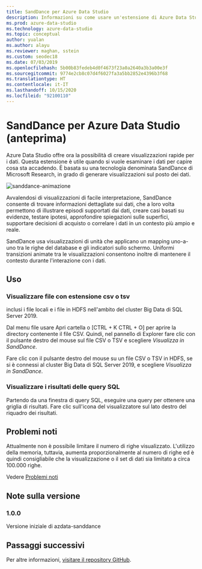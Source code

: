 ```yaml
---
title: SandDance per Azure Data Studio
description: Informazioni su come usare un'estensione di Azure Data Studio per creare rapidamente visualizzazioni dei dati, ovvero visualizzazioni che forniscono informazioni dettagliate.
ms.prod: azure-data-studio
ms.technology: azure-data-studio
ms.topic: conceptual
author: yualan
ms.author: alayu
ms.reviewer: maghan, sstein
ms.custom: seodec18
ms.date: 07/03/2019
ms.openlocfilehash: 5b00b83fedeb4d0f4673f23a0a2640a3b3a00e3f
ms.sourcegitcommit: 9774e2cb8c07d4f6027fa3a5bb2852e4396b3f68
ms.translationtype: HT
ms.contentlocale: it-IT
ms.lasthandoff: 10/15/2020
ms.locfileid: "92100110"
---
```

# <a name="sanddance-for-azure-data-studio-preview"></a>SandDance per Azure Data Studio (anteprima)

Azure Data Studio offre ora la possibilità di creare visualizzazioni rapide per i dati. Questa estensione è utile quando si vuole esaminare i dati per capire cosa sta accadendo. È basata su una tecnologia denominata SandDance di Microsoft Research, in grado di generare visualizzazioni sul posto dei dati.

![sanddance-animazione](https://user-images.githubusercontent.com/11507384/54236654-52d42800-44d1-11e9-859e-6c5d297a46d2.gif)

Avvalendosi di visualizzazioni di facile interpretazione, SandDance consente di trovare informazioni dettagliate sui dati, che a loro volta permettono di illustrare episodi supportati dai dati, creare casi basati su evidenze, testare ipotesi, approfondire spiegazioni sulle superfici, supportare decisioni di acquisto o correlare i dati in un contesto più ampio e reale.

SandDance usa visualizzazioni di unità che applicano un mapping uno-a-uno tra le righe del database e gli indicatori sullo schermo.
Uniformi transizioni animate tra le visualizzazioni consentono inoltre di mantenere il contesto durante l'interazione con i dati.

## <a name="usage"></a>Uso

### <a name="view-csv-or-tsv-files"></a>Visualizzare file con estensione csv o tsv
inclusi i file locali e i file in HDFS nell'ambito del cluster Big Data di SQL Server 2019.
 
Dal menu file usare Apri cartella o [CTRL + K CTRL + O] per aprire la directory contenente il file CSV.  Quindi, nel pannello di Explorer fare clic con il pulsante destro del mouse sul file CSV o TSV e scegliere *Visualizza in SandDance*.

Fare clic con il pulsante destro del mouse su un file CSV o TSV in HDFS, se si è connessi al cluster Big Data di SQL Server 2019, e scegliere *Visualizza in SandDance*.

### <a name="view-sql-query-results"></a>Visualizzare i risultati delle query SQL

Partendo da una finestra di query SQL, eseguire una query per ottenere una griglia di risultati. Fare clic sull'icona del visualizzatore sul lato destro del riquadro dei risultati.

## <a name="known-issues"></a>Problemi noti

Attualmente non è possibile limitare il numero di righe visualizzato. L'utilizzo della memoria, tuttavia, aumenta proporzionalmente al numero di righe ed è quindi consigliabile che la visualizzazione o il set di dati sia limitato a circa 100.000 righe.

Vedere [Problemi noti](https://microsoft.github.io/SandDance/#known-issues)

## <a name="release-notes"></a>Note sulla versione

### <a name="100"></a>1.0.0

Versione iniziale di azdata-sanddance

## <a name="next-steps"></a>Passaggi successivi
Per altre informazioni, [visitare il repository GitHub](https://github.com/Microsoft/SandDance).
